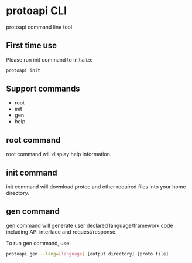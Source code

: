 # protoapi CLI

protoapi command line tool

## First time use

Please run init command to initialize

```bash
protoapi init
```

## Support commands

* root
* init
* gen
* help

## root command

root command will display help information.

## init command

init command will download protoc and other required files into your home directory.

## gen command

gen command will generate user declared language/framework code including API interface and request/response.

To run gen command, use:

```bash
protoapi gen --lang=[language] [output directory] [proto file]
```

